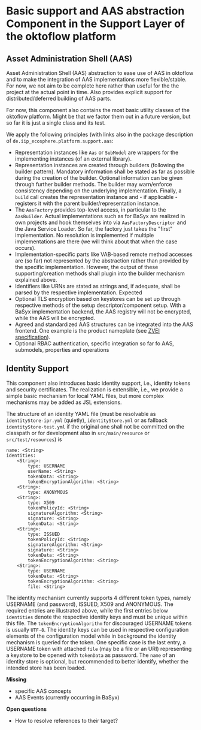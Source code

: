 # Basic support and AAS abstraction Component in the Support Layer of the oktoflow platform

## Asset Administration Shell (AAS)

Asset Administration Shell (AAS) abstraction to ease use of AAS in oktoflow and to make the integration of AAS implementations more flexible/stable. For now, we not aim to be complete here rather than useful for the the project at the actual point in time. Also provides explicit support for distributed/deferred building of AAS parts.

For now, this component also contains the most basic utility classes of the oktoflow platform. Might be that we factor them out in a future version, but so far it is just a single class
and its test.

We apply the following principles (with links also in the package description of ``de.iip_ecosphere.platform.support.aas``:
 - Representation instances like ``Aas`` or ``SubModel`` are wrappers for the implementing instances (of an external library).
 - Representation instances are created through builders (following the builder pattern). Mandatory information shall be stated as far as possible during the creation of the builder. Optional information can be given through further builder methods. The builder may warn/enforce consistency depending on the underlying implementation. Finally, a ``build`` call creates the representation instance and - if applicable - registers it with the parent builder/representation instance.
 - The ``AasFactory`` provides top-level access, in particular to the ``AasBuilder``. Actual implementations such as for BaSyx are realized in own projects and hook themselves into via ``AasFactoryDescriptor`` and the Java Service Loader. So far, the factory just takes the "first" implementation. No resolution is implemented if multiple implementations are there (we will think about that when the case occurs).
 - Implementation-specific parts like VAB-based remote method accesses are (so far) not represented by the abstraction rather than provided by the specific implementation. However, the output of these supporting/creation methods shall plugin into the builder mechanism explained above.
 - Identifiers like URNs are stated as strings and, if adequate, shall be parsed by the respective implementation. Expected 
 - Optional TLS encryption based on keystores can be set up through respective methods of the setup descriptor/component setup. With a BaSyx implementation backend, the AAS registry will not be encrypted, while the AAS will be encrypted.
 - Agreed and standardized AAS structures can be integrated into the AAS frontend. One example is the product nameplate (see [ZVEI specification](https://www.zvei.org/fileadmin/user_upload/Presse_und_Medien/Publikationen/2020/Dezember/Submodel_Templates_of_the_Asset_Administration_Shell/201117_I40_ZVEI_SG2_Submodel_Spec_ZVEI_Technical_Data_Version_1_1.pdf)).
 - Optional RBAC authentication, specific integration so far fo AAS, submodels, properties and operations
 
## Identity Support

This component also introduces basic identity support, i.e., identity tokens and security certificates. The realization is extensible, i.e., we provide a simple basic mechanism for local YAML files, but more complex mechanisms may be added as JSL extensions.

The structure of an identity YAML file (must be resolvable as `identityStore-ipr.yml` (quietly), `identityStore.yml` or as fallback `identityStore-test.yml` if the original one shall not be committed on the classpath or for development also in `src/main/resource` or `src/test/resources`) is

    name: <String>
    identities:
        <String>: 
            type: USERNAME
            userName: <String>
            tokenData: <String>
            tokenEncryptionAlgorithm: <String>
        <String>:
            type: ANONYMOUS
        <String>:
            type: X509
            tokenPolicyId: <String>
            signatureAlgorithm: <String>
            signature: <String>
            tokenData: <String>
        <String>:
            type: ISSUED
            tokenPolicyId: <String>
            signatureAlgorithm: <String>
            signature: <String>
            tokenData: <String>
            tokenEncryptionAlgorithm: <String>
        <String>:
            type: USERNAME
            tokenData: <String>
            tokenEncryptionAlgorithm: <String>
            file: <String>

The identity mechanism currently supports 4 different token types, namely USERNAME (and password), ISSUED, X509 and ANONYMOUS. The required entries are illustrated above, while the first entries below `identities` denote the respective identity keys and must be unique within this file. The `tokenEncryptionAlgorithm` for discouraged USERNAME tokens is usually `UTF-8`. The identity keys can be used in respective configuration elements of the configuration model while in background the identity mechanism is queried for the token. One specific case is the last entry, a USERNAME token with attached `file` (may be a file or an URI) representing a keystore to be opened with `tokenData` as password. The `name` of an identity store is optional, but recommended to better identify, whether the intended store has been loaded.
 
**Missing**
- specific AAS concepts
- AAS Events (currently occurring in BaSyx)

**Open questions**
- How to resolve references to their target?
